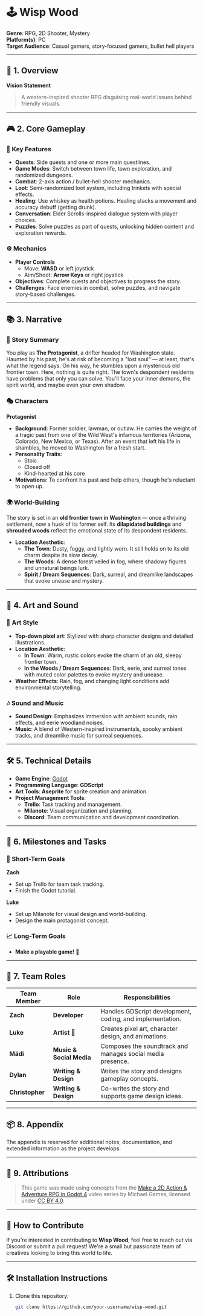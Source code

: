 # 🕹️ Wisp Wood

**Genre**: RPG, 2D Shooter, Mystery  
**Platform(s)**: PC  
**Target Audience**: Casual gamers, story-focused gamers, bullet hell players  

---

## 📜 1. Overview

**Vision Statement**  
> A western-inspired shooter RPG disguising real-world issues behind friendly visuals.  

---

## 🎮 2. Core Gameplay

### 🔑 Key Features
- **Quests**: Side quests and one or more main questlines.  
- **Game Modes**: Switch between town life, town exploration, and randomized dungeons.  
- **Combat**: 2-axis action / bullet-hell shooter mechanics.  
- **Loot**: Semi-randomized loot system, including trinkets with special effects.  
- **Healing**: Use whiskey as health potions. Healing stacks a movement and accuracy debuff (getting drunk).  
- **Conversation**: Elder Scrolls-inspired dialogue system with player choices.  
- **Puzzles**: Solve puzzles as part of quests, unlocking hidden content and exploration rewards.  

### ⚙️ Mechanics
- **Player Controls**  
  - Move: **WASD** or left joystick  
  - Aim/Shoot: **Arrow Keys** or right joystick  
- **Objectives**: Complete quests and objectives to progress the story.  
- **Challenges**: Face enemies in combat, solve puzzles, and navigate story-based challenges.  

---

## 📚 3. Narrative

### 📖 Story Summary
You play as **The Protagonist**, a drifter headed for Washington state. Haunted by his past, he's at risk of becoming a "lost soul" — at least, that's what the legend says. On his way, he stumbles upon a mysterious old frontier town. Here, nothing is quite right. The town's despondent residents have problems that only you can solve. You'll face your inner demons, the spirit world, and maybe even your own shadow.  

### 🎭 Characters
**Protagonist**  
- **Background**: Former soldier, lawman, or outlaw. He carries the weight of a tragic past from one of the Wild West's infamous territories (Arizona, Colorado, New Mexico, or Texas). After an event that left his life in shambles, he moved to Washington for a fresh start.  
- **Personality Traits**:  
  - Stoic  
  - Closed off  
  - Kind-hearted at his core  
- **Motivations**: To confront his past and help others, though he's reluctant to open up.  

### 🌍 World-Building
The story is set in an **old frontier town in Washington** — once a thriving settlement, now a husk of its former self. Its **dilapidated buildings** and **shrouded woods** reflect the emotional state of its despondent residents.  

- **Location Aesthetic**:  
  - **The Town**: Dusty, foggy, and lightly worn. It still holds on to its old charm despite its slow decay.  
  - **The Woods**: A dense forest veiled in fog, where shadowy figures and unnatural beings lurk.  
  - **Spirit / Dream Sequences**: Dark, surreal, and dreamlike landscapes that evoke unease and mystery.  

---

## 🎨 4. Art and Sound

### 🎨 Art Style
- **Top-down pixel art**: Stylized with sharp character designs and detailed illustrations.  
- **Location Aesthetic**:  
  - **In Town**: Warm, rustic colors evoke the charm of an old, sleepy frontier town.  
  - **In the Woods / Dream Sequences**: Dark, eerie, and surreal tones with muted color palettes to evoke mystery and unease.  
- **Weather Effects**: Rain, fog, and changing light conditions add environmental storytelling.  

### 🎶 Sound and Music
- **Sound Design**: Emphasizes immersion with ambient sounds, rain effects, and eerie woodland noises.  
- **Music**: A blend of Western-inspired instrumentals, spooky ambient tracks, and dreamlike music for surreal sequences.  

---

## 🛠️ 5. Technical Details

- **Game Engine**: [Godot](https://godotengine.org/)  
- **Programming Language**: **GDScript**  
- **Art Tools**: **Aseprite** for sprite creation and animation.  
- **Project Management Tools**:  
  - **Trello**: Task tracking and management.  
  - **Milanote**: Visual organization and planning.  
  - **Discord**: Team communication and development coordination.  

---

## 📅 6. Milestones and Tasks

### 📍 Short-Term Goals
**Zach**  
- Set up Trello for team task tracking.  
- Finish the Godot tutorial.  

**Luke**  
- Set up Milanote for visual design and world-building.  
- Design the main protagonist concept.  

### 📈 Long-Term Goals
- **Make a playable game!** 🎉  

---

## 🤝 7. Team Roles

| **Team Member**   | **Role**                | **Responsibilities**                                           |
|-------------------|------------------------|---------------------------------------------------------------|
| **Zach**           | **Developer**           | Handles GDScript development, coding, and implementation.      |
| **Luke**           | **Artist** 🎨           | Creates pixel art, character design, and animations.           |
| **Mädi**           | **Music & Social Media**| Composes the soundtrack and manages social media presence.     |
| **Dylan**          | **Writing & Design**    | Writes the story and designs gameplay concepts.                |
| **Christopher**    | **Writing & Design**    | Co-writes the story and supports game design ideas.            |

---

## 📦 8. Appendix

The appendix is reserved for additional notes, documentation, and extended information as the project develops.  

---

## 📝 9. Attributions

> This game was made using concepts from the [Make a 2D Action & Adventure RPG in Godot 4](https://www.youtube.com/playlist?list=PL8b7dl3DDH2SyScUETP13nI_3ElEdjOfk) video series by Michael Games, licensed under [CC BY 4.0](https://creativecommons.org/licenses/by/4.0/).  

---

## 📢 How to Contribute

If you're interested in contributing to **Wisp Wood**, feel free to reach out via Discord or submit a pull request! We're a small but passionate team of creatives looking to bring this world to life.  

---

## 🛠️ Installation Instructions

1. Clone this repository:  
   ```bash
   git clone https://github.com/your-username/wisp-wood.git
